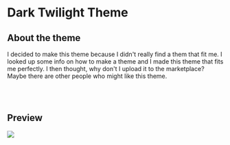 # Dark Twilight Theme

## About the theme
I decided to make this theme because I didn't really find a them that fit me. I looked up some info on how to make a theme and I made this theme that fits me perfectly. I then thought, why don't I upload it to the marketplace? Maybe there are other people who might like this theme.

<br></br>

## Preview

<img src="https://i.ibb.co/7Y0WPMK/Screenshot.png">
